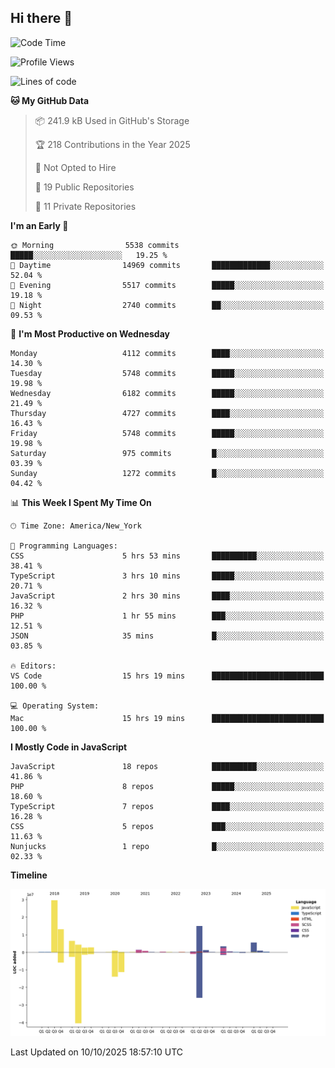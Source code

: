 ## Hi there 👋

<!--START_SECTION:waka-->
![Code Time](http://img.shields.io/badge/Code%20Time-409%20hrs%203%20mins-blue)

![Profile Views](http://img.shields.io/badge/Profile%20Views-0-blue)

![Lines of code](https://img.shields.io/badge/From%20Hello%20World%20I%27ve%20Written-89.7%20million%20lines%20of%20code-blue)

**🐱 My GitHub Data** 

> 📦 241.9 kB Used in GitHub's Storage 
 > 
> 🏆 218 Contributions in the Year 2025
 > 
> 🚫 Not Opted to Hire
 > 
> 📜 19 Public Repositories 
 > 
> 🔑 11 Private Repositories 
 > 
**I'm an Early 🐤** 

```text
🌞 Morning                5538 commits        █████░░░░░░░░░░░░░░░░░░░░   19.25 % 
🌆 Daytime                14969 commits       █████████████░░░░░░░░░░░░   52.04 % 
🌃 Evening                5517 commits        █████░░░░░░░░░░░░░░░░░░░░   19.18 % 
🌙 Night                  2740 commits        ██░░░░░░░░░░░░░░░░░░░░░░░   09.53 % 
```
📅 **I'm Most Productive on Wednesday** 

```text
Monday                   4112 commits        ████░░░░░░░░░░░░░░░░░░░░░   14.30 % 
Tuesday                  5748 commits        █████░░░░░░░░░░░░░░░░░░░░   19.98 % 
Wednesday                6182 commits        █████░░░░░░░░░░░░░░░░░░░░   21.49 % 
Thursday                 4727 commits        ████░░░░░░░░░░░░░░░░░░░░░   16.43 % 
Friday                   5748 commits        █████░░░░░░░░░░░░░░░░░░░░   19.98 % 
Saturday                 975 commits         █░░░░░░░░░░░░░░░░░░░░░░░░   03.39 % 
Sunday                   1272 commits        █░░░░░░░░░░░░░░░░░░░░░░░░   04.42 % 
```


📊 **This Week I Spent My Time On** 

```text
🕑︎ Time Zone: America/New_York

💬 Programming Languages: 
CSS                      5 hrs 53 mins       ██████████░░░░░░░░░░░░░░░   38.41 % 
TypeScript               3 hrs 10 mins       █████░░░░░░░░░░░░░░░░░░░░   20.71 % 
JavaScript               2 hrs 30 mins       ████░░░░░░░░░░░░░░░░░░░░░   16.32 % 
PHP                      1 hr 55 mins        ███░░░░░░░░░░░░░░░░░░░░░░   12.51 % 
JSON                     35 mins             █░░░░░░░░░░░░░░░░░░░░░░░░   03.85 % 

🔥 Editors: 
VS Code                  15 hrs 19 mins      █████████████████████████   100.00 % 

💻 Operating System: 
Mac                      15 hrs 19 mins      █████████████████████████   100.00 % 
```

**I Mostly Code in JavaScript** 

```text
JavaScript               18 repos            ██████████░░░░░░░░░░░░░░░   41.86 % 
PHP                      8 repos             █████░░░░░░░░░░░░░░░░░░░░   18.60 % 
TypeScript               7 repos             ████░░░░░░░░░░░░░░░░░░░░░   16.28 % 
CSS                      5 repos             ███░░░░░░░░░░░░░░░░░░░░░░   11.63 % 
Nunjucks                 1 repo              █░░░░░░░░░░░░░░░░░░░░░░░░   02.33 % 
```



**Timeline**

![Lines of Code chart](https://raw.githubusercontent.com/wilbertcaba/wilbertcaba/main/assets/bar_graph.png)


 Last Updated on 10/10/2025 18:57:10 UTC
<!--END_SECTION:waka-->

<!--
**wilbertcaba/wilbertcaba** is a ✨ _special_ ✨ repository because its `README.md` (this file) appears on your GitHub profile.

Here are some ideas to get you started:

- 🔭 I’m currently working on ...
- 🌱 I’m currently learning ...
- 👯 I’m looking to collaborate on ...
- 🤔 I’m looking for help with ...
- 💬 Ask me about ...
- 📫 How to reach me: ...
- 😄 Pronouns: ...
- ⚡ Fun fact: ...
-->
